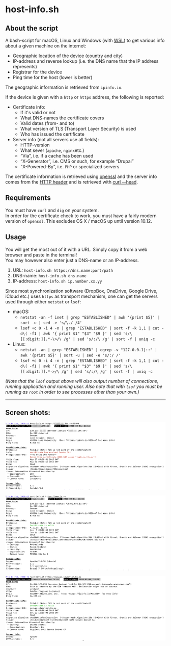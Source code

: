 # host-info.sh

## About the script

A bash-script for macOS, Linux and Windows (with [WSL](https://en.wikipedia.org/wiki/Windows_Subsystem_for_Linux)) to get various info about a given machine on the internet:

* Geographic location of the device (country and city)
* IP-address and reverse lookup (i.e. the DNS name that the IP address represents)
* Registrar for the device
* Ping time for the host (lower is better)

The geographic information is retrieved from `ipinfo.io`.

If the device is given with a `http` or `https` address, the following is reported:

* Certificate info:  
	* If it's valid or not
	* What DNS-names the certificate covers
	* Valid dates (from- and to)
	* What version of TLS (Transport Layer Security) is used
	* Who has issued the certificate
* Server info (not all servers use all fields):
	* HTTP-version
	* What sever (`apache`, `nginx`etc.)
	* “Via”, i.e. if a cache has been used
	* “X-Generator”, i.e. CMS or such, for example “Drupal”
	* “X-Powered-By”, i.e. `PHP` or specialized servers

The certificate information is retrieved using [openssl](https://www.openssl.org/docs/man1.0.2/man1/) and the server info comes from the [HTTP header](https://en.wikipedia.org/wiki/List_of_HTTP_header_fields) and is retrieved with [curl --head](https://curl.haxx.se/docs/manpage.html).

## Requirements
You must have `curl` and `dig` on your system.  
In order for the certificate check to work, you must have a fairly modern version of `openssl`. This excludes OS X / macOS up until version 10.12.

## Usage

You will get the most out of it with a URL. Simply copy it from a web browser and paste in the terminal!  
You may however also enter just a DNS-name or an IP-address.

1. URL: `host-info.sh https://dns.name:port/path`
2. DNS-name: `host-info.sh dns.name`
3. IP-address: `host-info.sh ip.number.xx.yy`

Since most synchronization software (DropBox, OneDrive, Google Drive, iCloud etc.) uses `https` as transport mechanism, one can get the servers used through either `netstat` or `lsof`:
* macOS:
	* `netstat -an -f inet | grep "ESTABLISHED" | awk '{print $5}' | sort -u | sed -e 's/\./ /4'`
	* `lsof +c 0 -i 4 -n | grep "ESTABLISHED" | sort -f -k 1,1 | cut -d\( -f1 | awk '{ print $1" "$3" "$9 }' | sed 's/\ [[:digit:]].*-\>/\ /g' | sed 's/:/\ /g' | sort -f | uniq -c`
* Linux:
	* `netstat -an | grep "ESTABLISHED" | egrep -v "127.0.0.1|::" | awk '{print $5}' | sort -u | sed -e 's/:/ /'`
	* `lsof +c 0 -i 4 -n | grep "ESTABLISHED" | sort -f -k 1,1 | cut -d\( -f1 | awk '{ print $1" "$3" "$9 }' | sed 's/\ [[:digit:]].*->/\ /g' | sed 's/:/\ /g' | sort -f | uniq -c`

*(Note that the `lsof` output above will also output number of connections, running application and running user. Also note that with `lsof` you must be running as `root` in order to see processes other than your own.)*

-----

## Screen shots:

![](host-info_example_1.png)  

![](host-info_example_2.png)  

![](host-info_example_3.png)  

